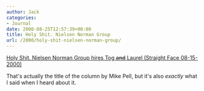 ```yaml
---
author: Jack
categories:
- Journal
date: 2000-08-25T12:57:39+00:00
title: Holy Shit. Nielsen Norman Group
url: /2000/holy-shit-nielsen-norman-group/
---
```


[Holy Shit. Nielsen Norman Group hires Tog <del>and</del> Laurel (Straight Face 08-15-2000)][1]

That's actually the title of the column by Mike Pell, but it's also _exactly_ what I said when I heard about it.

 [1]: http://web.archive.org/web/20130619012809/http://www.futuristic.com/straightface/08152000.htm